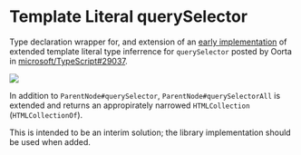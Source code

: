 # Template Literal querySelector

Type declaration wrapper for, and extension of an [early implementation][playground] of extended template literal type inferrence for `querySelector` posted by Oorta in [microsoft/TypeScript#29037][issue]. 

![][ex01]

In addition to `ParentNode#querySelector`, `ParentNode#querySelectorAll` is extended and returns an appropirately narrowed `HTMLCollection` (`HTMLCollectionOf`).

This is intended to be an interim solution; the library implementation should be used when added.

[playground]: https://tsplay.dev/BmxabW
[issue]: https://github.com/microsoft/TypeScript/issues/29037

[ex01]: ./media/example-01.png
